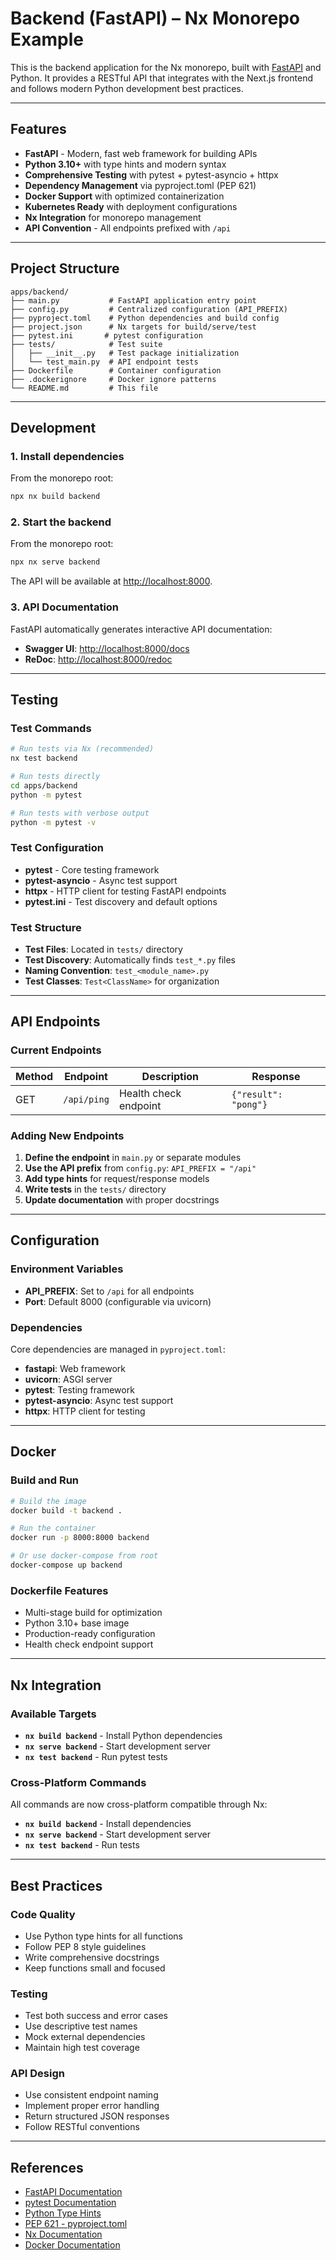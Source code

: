 # Backend (FastAPI) – Nx Monorepo Example

This is the backend application for the Nx monorepo, built with [FastAPI](https://fastapi.tiangolo.com/) and Python. It provides a RESTful API that integrates with the Next.js frontend and follows modern Python development best practices.

---

## Features

- **FastAPI** - Modern, fast web framework for building APIs
- **Python 3.10+** with type hints and modern syntax
- **Comprehensive Testing** with pytest + pytest-asyncio + httpx
- **Dependency Management** via pyproject.toml (PEP 621)
- **Docker Support** with optimized containerization
- **Kubernetes Ready** with deployment configurations
- **Nx Integration** for monorepo management
- **API Convention** - All endpoints prefixed with `/api`

---

## Project Structure

```
apps/backend/
├── main.py           # FastAPI application entry point
├── config.py         # Centralized configuration (API_PREFIX)
├── pyproject.toml    # Python dependencies and build config
├── project.json      # Nx targets for build/serve/test
├── pytest.ini       # pytest configuration
├── tests/            # Test suite
│   ├── __init__.py   # Test package initialization
│   └── test_main.py  # API endpoint tests
├── Dockerfile        # Container configuration
├── .dockerignore     # Docker ignore patterns
└── README.md         # This file
```

---

## Development

### 1. Install dependencies

From the monorepo root:
```sh
npx nx build backend
```

### 2. Start the backend

From the monorepo root:
```sh
npx nx serve backend
```

The API will be available at [http://localhost:8000](http://localhost:8000).

### 3. API Documentation

FastAPI automatically generates interactive API documentation:
- **Swagger UI**: [http://localhost:8000/docs](http://localhost:8000/docs)
- **ReDoc**: [http://localhost:8000/redoc](http://localhost:8000/redoc)

---

## Testing

### Test Commands

```bash
# Run tests via Nx (recommended)
nx test backend

# Run tests directly
cd apps/backend
python -m pytest

# Run tests with verbose output
python -m pytest -v
```

### Test Configuration

- **pytest** - Core testing framework
- **pytest-asyncio** - Async test support
- **httpx** - HTTP client for testing FastAPI endpoints
- **pytest.ini** - Test discovery and default options

### Test Structure

- **Test Files**: Located in `tests/` directory
- **Test Discovery**: Automatically finds `test_*.py` files
- **Naming Convention**: `test_<module_name>.py`
- **Test Classes**: `Test<ClassName>` for organization

---

## API Endpoints

### Current Endpoints

| Method | Endpoint | Description | Response |
|--------|----------|-------------|----------|
| GET | `/api/ping` | Health check endpoint | `{"result": "pong"}` |

### Adding New Endpoints

1. **Define the endpoint** in `main.py` or separate modules
2. **Use the API prefix** from `config.py`: `API_PREFIX = "/api"`
3. **Add type hints** for request/response models
4. **Write tests** in the `tests/` directory
5. **Update documentation** with proper docstrings

---

## Configuration

### Environment Variables

- **API_PREFIX**: Set to `/api` for all endpoints
- **Port**: Default 8000 (configurable via uvicorn)

### Dependencies

Core dependencies are managed in `pyproject.toml`:
- **fastapi**: Web framework
- **uvicorn**: ASGI server
- **pytest**: Testing framework
- **pytest-asyncio**: Async test support
- **httpx**: HTTP client for testing

---

## Docker

### Build and Run

```bash
# Build the image
docker build -t backend .

# Run the container
docker run -p 8000:8000 backend

# Or use docker-compose from root
docker-compose up backend
```

### Dockerfile Features

- Multi-stage build for optimization
- Python 3.10+ base image
- Production-ready configuration
- Health check endpoint support

---

## Nx Integration

### Available Targets

- **`nx build backend`** - Install Python dependencies
- **`nx serve backend`** - Start development server
- **`nx test backend`** - Run pytest tests

### Cross-Platform Commands

All commands are now cross-platform compatible through Nx:
- **`nx build backend`** - Install dependencies
- **`nx serve backend`** - Start development server
- **`nx test backend`** - Run tests

---

## Best Practices

### Code Quality

- Use Python type hints for all functions
- Follow PEP 8 style guidelines
- Write comprehensive docstrings
- Keep functions small and focused

### Testing

- Test both success and error cases
- Use descriptive test names
- Mock external dependencies
- Maintain high test coverage

### API Design

- Use consistent endpoint naming
- Implement proper error handling
- Return structured JSON responses
- Follow RESTful conventions

---

## References

- [FastAPI Documentation](https://fastapi.tiangolo.com/)
- [pytest Documentation](https://docs.pytest.org/)
- [Python Type Hints](https://docs.python.org/3/library/typing.html)
- [PEP 621 - pyproject.toml](https://peps.python.org/pep-0621/)
- [Nx Documentation](https://nx.dev)
- [Docker Documentation](https://docs.docker.com/)